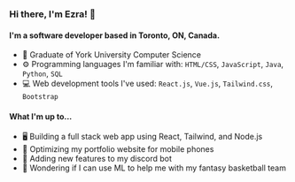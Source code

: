 ### Hi there, I'm Ezra! 👋

#### I'm a software developer based in Toronto, ON, Canada.

- 📓 Graduate of York University Computer Science
- ⚙️ Programming languages I'm familiar with: `HTML/CSS`, `JavaScript`, `Java`, `Python`, `SQL`
- 💻 Web development tools I've used: `React.js`, `Vue.js`, `Tailwind.css`, `Bootstrap`

#### What I'm up to...

- 🖥️ Building a full stack web app using React, Tailwind, and Node.js
- 📱 Optimizing my portfolio website for mobile phones
- 🤖 Adding new features to my discord bot
- 🏀 Wondering if I can use ML to help me with my fantasy basketball team
